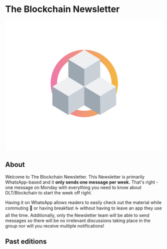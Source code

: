 # The Blockchain Newsletter
<div style="text-align:center"><img src="./assets/logo.png" /></div>

## About

Welcome to The Blockchain Newsletter.
This Newsletter is primarily WhatsApp-based and it **only sends one message per week.** That's right - one message on Monday with everything you need to know about DLT/Blockchain to start the week off right. 

Having it on WhatsApp allows readers to easily check out the material while commuting 🚉 or having breakfast ☕ without having to leave an app they use all the time. Additionally, only the Newsletter team will be able to send messages so there will be no irrelevant discussions taking place in the group nor will you receive multiple notifications!

## Past editions

